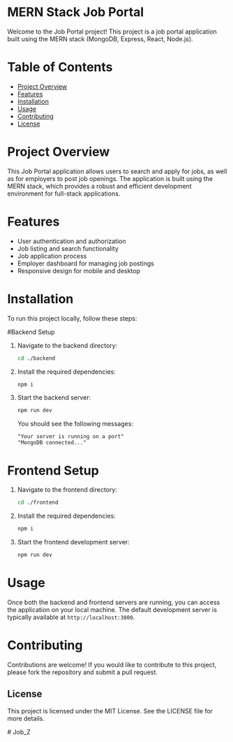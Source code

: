 # MERN Stack Job Portal

Welcome to the Job Portal project! This project is a job portal application built using the MERN stack (MongoDB, Express, React, Node.js).

# Table of Contents

- [Project Overview](#project-overview)
- [Features](#features)
- [Installation](#installation)
- [Usage](#usage)
- [Contributing](#contributing)
- [License](#license)

# Project Overview

This Job Portal application allows users to search and apply for jobs, as well as for employers to post job openings. The application is built using the MERN stack, which provides a robust and efficient development environment for full-stack applications.

# Features

- User authentication and authorization
- Job listing and search functionality
- Job application process
- Employer dashboard for managing job postings
- Responsive design for mobile and desktop

# Installation

To run this project locally, follow these steps:

#Backend Setup

1. Navigate to the backend directory:
   ```bash
   cd ./backend
   ```

2. Install the required dependencies:
   ```bash
   npm i
   ```

3. Start the backend server:
   ```bash
   npm run dev
   ```

   You should see the following messages:
   ```
   "Your server is running on a port"
   "MongoDB connected..."
   ```

# Frontend Setup

1. Navigate to the frontend directory:
   ```bash
   cd ./frontend
   ```

2. Install the required dependencies:
   ```bash
   npm i
   ```

3. Start the frontend development server:
   ```bash
   npm run dev
   ```

# Usage

Once both the backend and frontend servers are running, you can access the application on your local machine. The default development server is typically available at `http://localhost:3000`.

# Contributing

Contributions are welcome! If you would like to contribute to this project, please fork the repository and submit a pull request.

## License

This project is licensed under the MIT License. See the LICENSE file for more details.

#   J o b _ Z 
